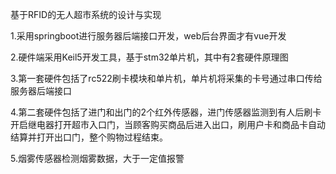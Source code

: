 
基于RFID的无人超市系统的设计与实现

1.采用springboot进行服务器后端接口开发，web后台界面才有vue开发

2.硬件端采用Keil5开发工具，基于stm32单片机，其中有2套硬件原理图

3.第一套硬件包括了rc522刷卡模块和单片机，单片机将采集的卡号通过串口传给服务器后端接口

4.第二套硬件包括了进门和出门的2个红外传感器，进门传感器监测到有人后刷卡开启继电器打开超市入口门，当顾客购买商品后进入出口，刷用户卡和商品卡自动结算并打开出口门，整个购物过程结束。

5.烟雾传感器检测烟雾数据，大于一定值报警
